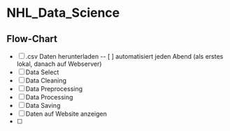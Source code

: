 # NHL_Data_Science

## Flow-Chart
- [ ] .csv Daten herunterladen
-- [ ] automatisiert jeden Abend (als erstes lokal, danach auf Webserver)
- [ ] Data Select
- [ ] Data Cleaning
- [ ] Data Preprocessing
- [ ] Data Processing
- [ ] Data Saving
- [ ] Daten auf Website anzeigen
- [ ] 